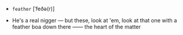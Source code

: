 - `feather` [ˈfeðə(r)]



-  He's a real nigger — but these, look at 'em, look at that one with a feather boa down there —— the heart of the matter